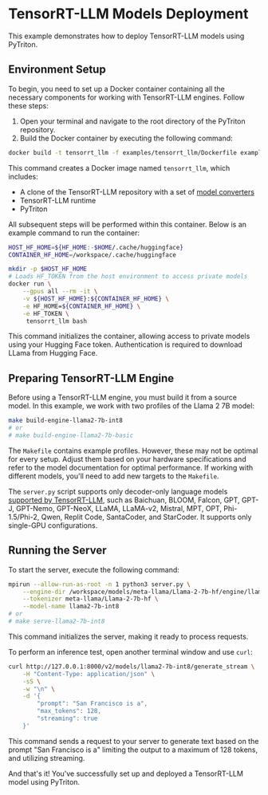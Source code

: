 <!--
Copyright (c) 2024, NVIDIA CORPORATION. All rights reserved.

Licensed under the Apache License, Version 2.0 (the "License");
you may not use this file except in compliance with the License.
You may obtain a copy of the License at

    http://www.apache.org/licenses/LICENSE-2.0

Unless required by applicable law or agreed to in writing, software
distributed under the License is distributed on an "AS IS" BASIS,
WITHOUT WARRANTIES OR CONDITIONS OF ANY KIND, either express or implied.
See the License for the specific language governing permissions and
limitations under the License.
-->

# TensorRT-LLM Models Deployment

This example demonstrates how to deploy TensorRT-LLM models using PyTriton.

## Environment Setup

To begin, you need to set up a Docker container containing all the necessary components for working with TensorRT-LLM engines. Follow these steps:

1. Open your terminal and navigate to the root directory of the PyTriton repository.
2. Build the Docker container by executing the following command:

```bash
docker build -t tensorrt_llm -f examples/tensorrt_llm/Dockerfile examples/tensorrt_llm
```

This command creates a Docker image named `tensorrt_llm`, which includes:

- A clone of the TensorRT-LLM repository with a set of [model converters](https://github.com/NVIDIA/TensorRT-LLM/tree/main/examples)
- TensorRT-LLM runtime
- PyTriton

All subsequent steps will be performed within this container. Below is an example command to run the container:

```bash
HOST_HF_HOME=${HF_HOME:-$HOME/.cache/huggingface}
CONTAINER_HF_HOME=/workspace/.cache/huggingface

mkdir -p $HOST_HF_HOME
# Loads HF_TOKEN from the host environment to access private models
docker run \
    --gpus all --rm -it \
    -v ${HOST_HF_HOME}:${CONTAINER_HF_HOME} \
    -e HF_HOME=${CONTAINER_HF_HOME} \
    -e HF_TOKEN \
     tensorrt_llm bash
```

This command initializes the container, allowing access to private models using your Hugging Face token. Authentication is required to download LLama from Hugging Face.

## Preparing TensorRT-LLM Engine

Before using a TensorRT-LLM engine, you must build it from a source model. In this example, we work with two profiles of the Llama 2 7B model:

```bash
make build-engine-llama2-7b-int8
# or
# make build-engine-llama2-7b-basic
```

The `Makefile` contains example profiles. However, these may not be optimal for every setup. Adjust them based on your hardware specifications and refer to the model documentation for optimal performance. If working with different models, you'll need to add new targets to the `Makefile`.

The `server.py` script supports only decoder-only language models [supported by TensorRT-LLM](https://github.com/NVIDIA/TensorRT-LLM?tab=readme-ov-file#models), such as Baichuan, BLOOM, Falcon, GPT, GPT-J, GPT-Nemo, GPT-NeoX, LLaMA, LLaMA-v2, Mistral, MPT, OPT, Phi-1.5/Phi-2, Qwen, Replit Code, SantaCoder, and StarCoder. It supports only single-GPU configurations.

## Running the Server

To start the server, execute the following command:

```bash
mpirun --allow-run-as-root -n 1 python3 server.py \
    --engine-dir /workspace/models/meta-llama/Llama-2-7b-hf/engine/llama2-7b-int8-tp1-pp1-float16-bs4-il3072-ol1024 \
    --tokenizer meta-llama/Llama-2-7b-hf \
    --model-name llama2-7b-int8
# or
# make serve-llama2-7b-int8
```

This command initializes the server, making it ready to process requests.

To perform an inference test, open another terminal window and use `curl`:

```bash
curl http://127.0.0.1:8000/v2/models/llama2-7b-int8/generate_stream \
    -H "Content-Type: application/json" \
    -sS \
    -w "\n" \
    -d '{
        "prompt": "San Francisco is a",
        "max_tokens": 128,
        "streaming": true
    }'
```

This command sends a request to your server to generate text based on the prompt "San Francisco is a" limiting the output to a maximum of 128 tokens, and utilizing streaming.

And that's it! You've successfully set up and deployed a TensorRT-LLM model using PyTriton.